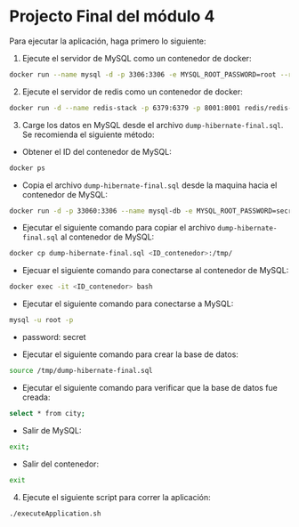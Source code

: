 # Projecto Final del módulo 4

Para ejecutar la aplicación, haga primero lo siguiente:

1. Ejecute el servidor de MySQL como un contenedor de docker:
```bash
docker run --name mysql -d -p 3306:3306 -e MYSQL_ROOT_PASSWORD=root --restart unless-stopped -v mysql:/var/lib/mysql mysql:8 
```
2. Ejecute el servidor de redis como un contenedor de docker:
```bash
docker run -d --name redis-stack -p 6379:6379 -p 8001:8001 redis/redis-stack:latest 
```
3. Carge los datos en MySQL desde el archivo `dump-hibernate-final.sql`. Se recomienda el siguiente método:
- Obtener el ID del contenedor de MySQL:
```bash
docker ps
```
- Copia el archivo `dump-hibernate-final.sql` desde la maquina hacia el contenedor de MySQL:
```bash
docker run -d -p 33060:3306 --name mysql-db -e MYSQL_ROOT_PASSWORD=secret mysql
``` 
- Ejecutar el siguiente comando para copiar el archivo `dump-hibernate-final.sql` al contenedor de MySQL: 
```bash
docker cp dump-hibernate-final.sql <ID_contenedor>:/tmp/
```
    
- Ejecuar el siguiente comando para conectarse al contenedor de MySQL:
```bash
docker exec -it <ID_contenedor> bash
```

- Ejecutar el siguiente comando para conectarse a MySQL:
```bash
mysql -u root -p
```

- password: secret <ENTER>

- Ejecutar el siguiente comando para crear la base de datos:
```bash
source /tmp/dump-hibernate-final.sql
```

- Ejecutar el siguiente comando para verificar que la base de datos fue creada:
```bash
select * from city;
```

- Salir de MySQL:
```bash
exit;
```

- Salir del contenedor:
```bash
exit
```

4. Ejecute el siguiente script para correr la aplicación:
```bash
./executeApplication.sh
```
